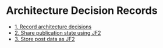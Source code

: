 # Architecture Decision Records

* [1. Record architecture decisions](0001-record-architecture-decisions.md)
* [2. Share publication state using JF2](0002-share-publication-state-using-jf2.md)
* [3. Store post data as JF2](0003-store-post-data-as-jf2.md)
